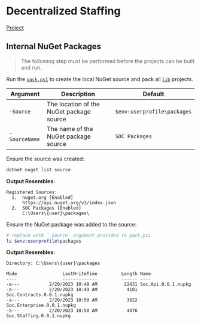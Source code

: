 # Decentralized Staffing

[Project](https://github.com/users/JaimeStill/projects/3)

## Internal NuGet Packages

> The following step must be performed before the projects can be built and run.

Run the [`pack.ps1`](./pack.ps1) to create the local NuGet source and pack all [`lib`](./src/lib) projects.

Argument | Description | Default
---------|-------------|--------
`-Source` | The location of the NuGet package source | `$env:userprofile\packages`
`-SourceName` | The name of the NuGet package source | `SOC Packages`

Ensure the source was created:

``` powershell
dotnet nuget list source
```

**Output Resembles:**

```
Registered Sources:
  1.  nuget.org [Enabled]
      https://api.nuget.org/v3/index.json
  2.  SOC Packages [Enabled]
      C:\Users\{user}\packages\
```

Ensure the NuGet package was added to the source:

``` powershell
# replace with `-Source` argument provided to pack.ps1
ls $env:userprofile\packages
```

**Output Resembles:**

```
Directory: C:\Users\{user}\packages

Mode                 LastWriteTime         Length Name
----                 -------------         ------ ----
-a---           2/20/2023 10:49 AM          22431 Soc.Api.0.0.1.nupkg
-a---           2/20/2023 10:49 AM           4101 Soc.Contracts.0.0.1.nupkg
-a---           2/20/2023 10:50 AM           3822 Soc.Enterprise.0.0.1.nupkg
-a---           2/20/2023 10:50 AM           4476 Soc.Staffing.0.0.1.nupkg
```